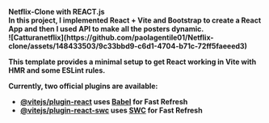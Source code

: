 <p>
  <b>Netflix-Clone with REACT.js<b>
<br>
In this project, I implemented React + Vite and Bootstrap to create a React App and then I used API to make all the posters dynamic.
<br>
![Catturanetflix](https://github.com/paolagentile01/Netflix-clone/assets/148433503/9c33bbd9-c6d1-4704-b71c-72ff5faeeed3)

This template provides a minimal setup to get React working in Vite with HMR and some ESLint rules.

Currently, two official plugins are available:

- [@vitejs/plugin-react](https://github.com/vitejs/vite-plugin-react/blob/main/packages/plugin-react/README.md) uses [Babel](https://babeljs.io/) for Fast Refresh
- [@vitejs/plugin-react-swc](https://github.com/vitejs/vite-plugin-react-swc) uses [SWC](https://swc.rs/) for Fast Refresh

</p>
